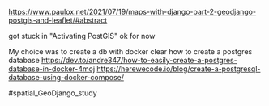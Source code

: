 https://www.paulox.net/2021/07/19/maps-with-django-part-2-geodjango-postgis-and-leaflet/#abstract

got stuck in "Activating PostGIS" ok for now

My choice was to create a db with docker
clear how to create a postgres database
https://dev.to/andre347/how-to-easily-create-a-postgres-database-in-docker-4moj
https://herewecode.io/blog/create-a-postgresql-database-using-docker-compose/


#spatial_GeoDjango_study